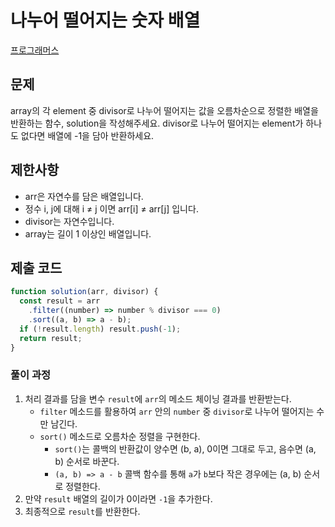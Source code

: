 # 나누어 떨어지는 숫자 배열

[프로그래머스](https://programmers.co.kr/learn/courses/30/lessons/12910)

## 문제

array의 각 element 중 divisor로 나누어 떨어지는 값을 오름차순으로 정렬한 배열을 반환하는 함수, solution을 작성해주세요.
divisor로 나누어 떨어지는 element가 하나도 없다면 배열에 -1을 담아 반환하세요.

## 제한사항

- arr은 자연수를 담은 배열입니다.
- 정수 i, j에 대해 i ≠ j 이면 arr[i] ≠ arr[j] 입니다.
- divisor는 자연수입니다.
- array는 길이 1 이상인 배열입니다.

## 제출 코드

```javascript
function solution(arr, divisor) {
  const result = arr
    .filter((number) => number % divisor === 0)
    .sort((a, b) => a - b);
  if (!result.length) result.push(-1);
  return result;
}
```

### 풀이 과정

1. 처리 결과를 담을 변수 `result`에 `arr`의 메소드 체이닝 결과를 반환받는다.
   - `filter` 메소드를 활용하여 `arr` 안의 `number` 중 `divisor`로 나누어 떨어지는 수만 남긴다.
   - `sort()` 메소드로 오름차순 정렬을 구현한다.
     - `sort()`는 콜백의 반환값이 양수면 (b, a), 0이면 그대로 두고, 음수면 (a, b) 순서로 바꾼다.
     - `(a, b) => a - b` 콜백 함수를 통해 `a`가 `b`보다 작은 경우에는 (a, b) 순서로 정렬한다.
2. 만약 `result` 배열의 길이가 0이라면 `-1`을 추가한다.
3. 최종적으로 `result`를 반환한다.
